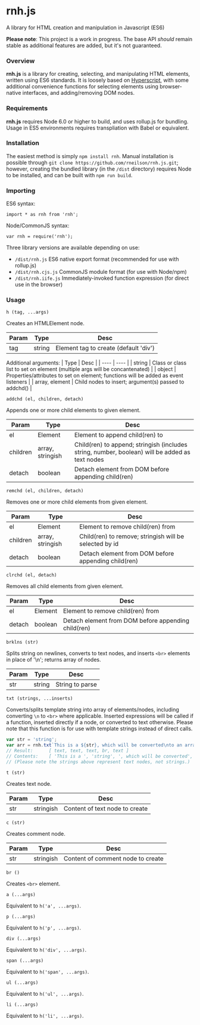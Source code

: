 # rnh.js
A library for HTML creation and manipulation in Javascript (ES6)

**Please note**:
This project is a work in progress. The base API *should* remain stable as additional features are added, but it's not guaranteed.

### Overview

**rnh.js** is a library for creating, selecting, and manipulating HTML elements, written using ES6 standards. It is loosely based on [Hyperscript](https://github.com/dominictarr/hyperscript), with some additional convenience functions for selecting elements using browser-native interfaces, and adding/removing DOM nodes.

### Requirements

**rnh.js** requires Node 6.0 or higher to build, and uses rollup.js for bundling. Usage in ES5 environments requires transpliation with Babel or equivalent.

### Installation

The easiest method is simply `npm install rnh`. Manual installation is possible through `git clone https://github.com/rneilson/rnh.js.git`; however, creating the bundled library (in the `/dist` directory) requires Node to be installed, and can be built with `npm run build`.

### Importing

ES6 syntax:
```
import * as rnh from 'rnh';
```

Node/CommonJS syntax:
```
var rnh = require('rnh');
```

Three library versions are available depending on use:
- `/dist/rnh.js` ES6 native export format (recommended for use with rollup.js)
- `/dist/rnh.cjs.js` CommonJS module format (for use with Node/npm)
- `/dist/rnh.iife.js` Immediately-invoked function expression (for direct use in the browser)

### Usage

`h (tag, ...args)`

Creates an HTMLElement node.

| Param | Type | Desc |
| ----- | ---- | ---- |
| tag | string | Element tag to create (default 'div') |

Additional arguments:
| Type | Desc |
| ---- | ---- |
| string | Class or class list to set on element (multiple args will be concantenated) |
| object | Properties/attributes to set on element; functions will be added as event listeners |
| array, element | Child nodes to insert; argument(s) passed to addchd() |

`addchd (el, children, detach)`

Appends one or more child elements to given element.

| Param | Type | Desc |
| ----- | ---- | ---- |
| el | Element | Element to append child(ren) to |
| children | array, stringish | Child(ren) to append; stringish (includes string, number, boolean) will be added as text nodes |
| detach | boolean | Detach element from DOM before appending child(ren) |

`remchd (el, children, detach)`

Removes one or more child elements from given element.

| Param | Type | Desc |
| ----- | ---- | ---- |
| el | Element | Element to remove child(ren) from |
| children | array, stringish | Child(ren) to remove; stringish will be selected by id |
| detach | boolean | Detach element from DOM before appending child(ren) |

`clrchd (el, detach)`

Removes all child elements from given element.

| Param | Type | Desc |
| ----- | ---- | ---- |
| el | Element | Element to remove child(ren) from |
| detach | boolean | Detach element from DOM before appending child(ren) |

`brklns (str)`

Splits string on newlines, converts to text nodes, and inserts `<br>` elements in place of '\n'; returns array of nodes.

| Param | Type | Desc |
| ----- | ---- | ---- |
| str | string | String to parse |

`txt (strings, ...inserts)`

Converts/splits template string into array of elements/nodes, including converting `\n` to `<br>` where applicable. Inserted expressions will be called if a function, inserted directly if a node, or converted to text otherwise. Please note that this function is for use with template strings instead of direct calls.
```javascript
var str = 'string';
var arr = rnh.txt`This is a ${str}, which will be converted\nto an array of DOM nodes.`;
// Result:		[ text, text, text, br, text ]
// Contents:	[ 'This is a ', 'string', ', which will be converted', <br>, 'to an array of DOM nodes.' ]
// (Please note the strings above represent text nodes, not strings.)
```

`t (str)`

Creates text node.

| Param | Type | Desc |
| ----- | ---- | ---- |
| str | stringish | Content of text node to create |

`c (str)`

Creates comment node.

| Param | Type | Desc |
| ----- | ---- | ---- |
| str | stringish | Content of comment node to create |

`br ()`

Creates `<br>` element.

`a (...args)`

Equivalent to `h('a', ...args)`.

`p (...args)`

Equivalent to `h('p', ...args)`.

`div (...args)`

Equivalent to `h('div', ...args)`.

`span (...args)`

Equivalent to `h('span', ...args)`.

`ul (...args)`

Equivalent to `h('ul', ...args)`.

`li (...args)`

Equivalent to `h('li', ...args)`.

